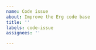 ```yaml
---
name: Code issue
about: Improve the Erg code base
title: ''
labels: code-issue
assignees: ''

---
```



